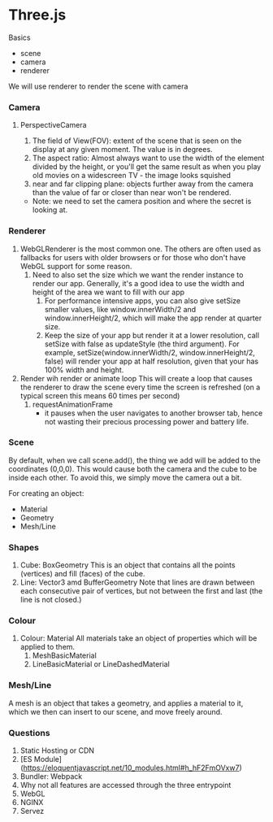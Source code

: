 # Three.js

Basics

- scene
- camera
- renderer

We will use renderer to render the scene with camera

### Camera

1. PerspectiveCamera

   1. The field of View(FOV): extent of the scene that is seen on the display at any given moment. The value is in degrees.
   1. The aspect ratio: Almost always want to use the width of the element divided by the height, or you'll get the same result as when you play old movies on a widescreen TV - the image looks squished
   1. near and far clipping plane: objects further away from the camera than the value of far or closer than near won't be rendered.

   - Note: we need to set the camera position and where the secret is looking at.

### Renderer

1. WebGLRenderer is the most common one. The others are often used as fallbacks for users with older browsers or for those who don't have WebGL support for some reason.
   1. Need to also set the size which we want the render instance to render our app. Generally, it's a good idea to use the width and height of the area we want to fill with our app
      1. For performance intensive apps, you can also give setSize smaller values, like window.innerWidth/2 and window.innerHeight/2, which will make the app render at quarter size.
      2. Keep the size of your app but render it at a lower resolution, call setSize with false as updateStyle (the third argument). For example, setSize(window.innerWidth/2, window.innerHeight/2, false) will render your app at half resolution, given that your <canvas> has 100% width and height.
1. Render wih render or animate loop
   This will create a loop that causes the renderer to draw the scene every time the screen is refreshed (on a typical screen this means 60 times per second)
   1. requestAnimationFrame
      - it pauses when the user navigates to another browser tab, hence not wasting their precious processing power and battery life.

### Scene

By default, when we call scene.add(), the thing we add will be added to the coordinates (0,0,0). This would cause both the camera and the cube to be inside each other. To avoid this, we simply move the camera out a bit.

For creating an object:

- Material
- Geometry
- Mesh/Line

### Shapes

1. Cube: BoxGeometry
   This is an object that contains all the points (vertices) and fill (faces) of the cube.
2. Line: Vector3 amd BufferGeometry
   Note that lines are drawn between each consecutive pair of vertices, but not between the first and last (the line is not closed.)

### Colour

1. Colour: Material
   All materials take an object of properties which will be applied to them.
   1. MeshBasicMaterial
   1. LineBasicMaterial or LineDashedMaterial

### Mesh/Line

A mesh is an object that takes a geometry, and applies a material to it, which we then can insert to our scene, and move freely around.

### Questions

1. Static Hosting or CDN
1. [ES Module] (https://eloquentjavascript.net/10_modules.html#h_hF2FmOVxw7)
1. Bundler: Webpack
1. Why not all features are accessed through the three entrypoint
1. WebGL
1. NGINX
1. Servez
